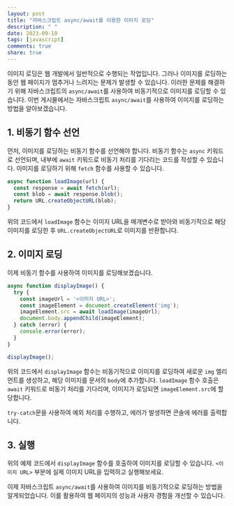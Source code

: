 ```yaml
---
layout: post
title: "자바스크립트 async/await를 이용한 이미지 로딩"
description: " "
date: 2023-09-10
tags: [javascript]
comments: true
share: true
---
```


이미지 로딩은 웹 개발에서 일반적으로 수행되는 작업입니다. 그러나 이미지를 로딩하는 동안 웹 페이지가 멈추거나 느려지는 문제가 발생할 수 있습니다. 이러한 문제를 해결하기 위해 자바스크립트의 `async/await`를 사용하여 비동기적으로 이미지를 로딩할 수 있습니다. 이번 게시물에서는 자바스크립트 `async/await`를 사용하여 이미지를 로딩하는 방법을 알아보겠습니다.

## 1. 비동기 함수 선언

먼저, 이미지를 로딩하는 비동기 함수를 선언해야 합니다. 비동기 함수는 `async` 키워드로 선언되며, 내부에 `await` 키워드로 비동기 처리를 기다리는 코드를 작성할 수 있습니다. 이미지를 로딩하기 위해 `fetch` 함수를 사용할 수 있습니다.

```javascript
async function loadImage(url) {
  const response = await fetch(url);
  const blob = await response.blob();
  return URL.createObjectURL(blob);
}
```

위의 코드에서 `loadImage` 함수는 이미지 URL을 매개변수로 받아와 비동기적으로 해당 이미지를 로딩한 후 `URL.createObjectURL`로 이미지를 반환합니다.

## 2. 이미지 로딩

이제 비동기 함수를 사용하여 이미지를 로딩해보겠습니다.

```javascript
async function displayImage() {
  try {
    const imageUrl = '<이미지 URL>';
    const imageElement = document.createElement('img');
    imageElement.src = await loadImage(imageUrl);
    document.body.appendChild(imageElement);
  } catch (error) {
    console.error(error);
  }
}

displayImage();
```

위의 코드에서 `displayImage` 함수는 비동기적으로 이미지를 로딩하여 새로운 `img` 엘리먼트를 생성하고, 해당 이미지를 문서의 `body`에 추가합니다. `loadImage` 함수 호출은 `await` 키워드로 비동기 처리를 기다리며, 이미지가 로딩되면 `imageElement.src`에 할당합니다. 

`try-catch`문을 사용하여 예외 처리를 수행하고, 에러가 발생하면 콘솔에 에러를 출력합니다.

## 3. 실행

위의 예제 코드에서 `displayImage` 함수를 호출하여 이미지를 로딩할 수 있습니다. `<이미지 URL>` 부분에 실제 이미지 URL을 입력하고 실행해보세요.

이제 자바스크립트 `async/await`를 사용하여 이미지를 비동기적으로 로딩하는 방법을 알게되었습니다. 이를 활용하여 웹 페이지의 성능과 사용자 경험을 개선할 수 있습니다.
